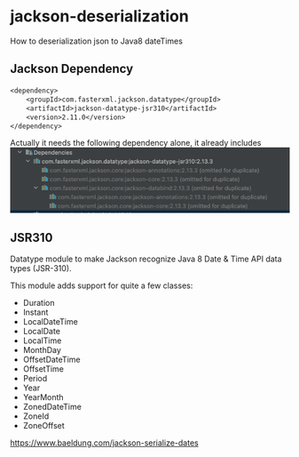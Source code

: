 # jackson-deserialization
How to deserialization json to Java8 dateTimes

## Jackson Dependency
```
<dependency>
    <groupId>com.fasterxml.jackson.datatype</groupId>
    <artifactId>jackson-datatype-jsr310</artifactId>
    <version>2.11.0</version>
</dependency>
```
Actually it needs the following dependency alone, it already includes
![img.png](img.png)

## JSR310

Datatype module to make Jackson recognize Java 8 Date & Time API data types (JSR-310).

This module adds support for quite a few classes:

- Duration
- Instant
- LocalDateTime
- LocalDate
- LocalTime
- MonthDay
- OffsetDateTime
- OffsetTime
- Period
- Year
- YearMonth
- ZonedDateTime
- ZoneId
- ZoneOffset


https://www.baeldung.com/jackson-serialize-dates
